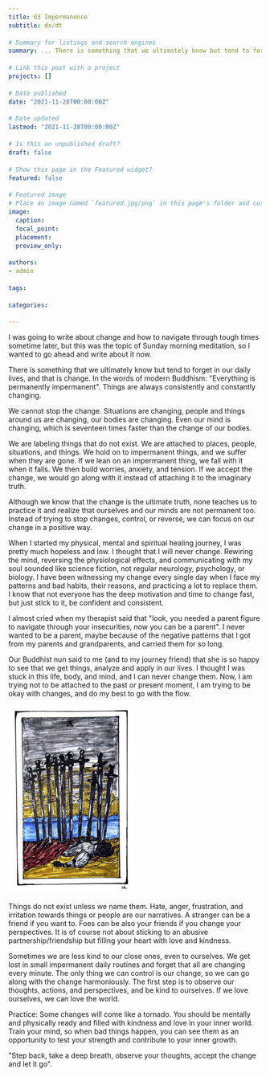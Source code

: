 ```yaml
---
title: 03 Impermanence
subtitle: dx/dt

# Summary for listings and search engines
summary: ... There is something that we ultimately know but tend to forget in our daily lives, and that is change. In the words of modern Buddhism "Everything is permanently impermanent". Things are always consistently and constantly changing...

# Link this post with a project
projects: []

# Date published
date: "2021-11-28T00:00:00Z"

# Date updated
lastmod: "2021-11-28T00:00:00Z"

# Is this an unpublished draft?
draft: false

# Show this page in the Featured widget?
featured: false

# Featured image
# Place an image named `featured.jpg/png` in this page's folder and customize its options here.
image:
  caption: 
  focal_point:
  placement: 
  preview_only: 

authors:
- admin

tags:

categories:

---
```

I was going to write about change and how to navigate through tough times sometime later, but this was the topic of Sunday morning meditation, so I wanted to go ahead and write about it now. 

There is something that we ultimately know but tend to forget in our daily lives, and that is change. In the words of modern Buddhism: "Everything is permanently impermanent". Things are always consistently and constantly changing.

We cannot stop the change. Situations are changing, people and things around us are changing, our bodies are changing. Even our mind is changing, which is seventeen times faster than the change of our bodies. 

We are labeling things that do not exist. We are attached to places, people, situations, and things. We hold on to impermanent things, and we suffer when they are gone. If we lean on an impermanent thing, we fall with it when it falls. We then build worries, anxiety, and tension. If we accept the change, we would go along with it instead of attaching it to the imaginary truth. 

Although we know that the change is the ultimate truth, none teaches us to practice it and realize that ourselves and our minds are not permanent too. Instead of trying to stop changes, control, or reverse, we can focus on our change in a positive way.

When I started my physical, mental and spiritual healing journey, I was pretty much hopeless and low. I thought that I will never change. Rewiring the mind, reversing the physiological effects, and communicating with my soul sounded like science fiction, not regular neurology, psychology, or biology. I have been witnessing my change every single day when I face my patterns and bad habits, their reasons, and practicing a lot to replace them. I know that not everyone has the deep motivation and time to change fast, but just stick to it, be confident and consistent.

I almost cried when my therapist said that "look, you needed a parent figure to navigate through your insecurities, now you can be a parent". I never wanted to be a parent, maybe because of the negative patterns that I got from my parents and grandparents, and carried them for so long. 

Our Buddhist nun said to me (and to my journey friend) that she is so happy to see that we get things, analyze and apply in our lives. I thought I was stuck in this life, body, and mind, and I can never change them. Now, I am trying not to be attached to the past or present moment, I am trying to be okay with changes, and do my best to go with the flow. 

<img src="images/swords.jpeg" alt="" width="50%"/>

Things do not exist unless we name them. Hate, anger, frustration, and irritation towards things or people are our narratives. A stranger can be a friend if you want to. Foes can be also your friends if you change your perspectives. It is of course not about sticking to an abusive partnership/friendship but filling your heart with love and kindness. 

Sometimes we are less kind to our close ones, even to ourselves. We get lost in small impermanent daily routines and forget that all are changing every minute. The only thing we can control is our change, so we can go along with the change harmoniously. The first step is to observe our thoughts, actions, and perspectives, and be kind to ourselves. If we love ourselves, we can love the world. 

Practice: Some changes will come like a tornado. You should be mentally and physically ready and filled with kindness and love in your inner world. Train your mind, so when bad things happen, you can see them as an opportunity to test your strength and contribute to your inner growth.  

"Step back, take a deep breath, observe your thoughts, accept the change and let it go".


